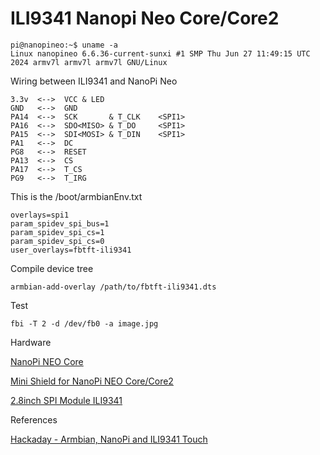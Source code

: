# ILI9341 Nanopi Neo Core/Core2

```
pi@nanopineo:~$ uname -a
Linux nanopineo 6.6.36-current-sunxi #1 SMP Thu Jun 27 11:49:15 UTC 2024 armv7l armv7l armv7l GNU/Linux
```

Wiring between ILI9341 and NanoPi Neo

```
3.3v  <-->  VCC & LED
GND   <-->  GND
PA14  <-->  SCK       & T_CLK    <SPI1>
PA16  <-->  SDO<MISO> & T_DO     <SPI1>
PA15  <-->  SDI<MOSI> & T_DIN    <SPI1>
PA1   <-->  DC
PG8   <-->  RESET
PA13  <-->  CS
PA17  <-->  T_CS
PG9   <-->  T_IRG
```

This is the /boot/armbianEnv.txt
```
overlays=spi1
param_spidev_spi_bus=1
param_spidev_spi_cs=1
param_spidev_spi_cs=0
user_overlays=fbtft-ili9341
```

Compile device tree
```
armbian-add-overlay /path/to/fbtft-ili9341.dts
```

Test

```
fbi -T 2 -d /dev/fb0 -a image.jpg
```


Hardware

[NanoPi NEO Core](https://www.friendlyelec.com/index.php?route=product/product&product_id=212&search=Neo+core&description=true&category_id=0)

[Mini Shield for NanoPi NEO Core/Core2](https://www.friendlyelec.com/index.php?route=product/product&product_id=213&search=Neo+core&description=true&category_id=0)

[2.8inch SPI Module ILI9341](http://www.lcdwiki.com/2.8inch_SPI_Module_ILI9341_SKU:MSP2807)

References

[Hackaday - Armbian, NanoPi and ILI9341 Touch](https://hackaday.io/project/190371-g-edm/log/217902-first-success-with-armbian-nanopi-and-ili9341-touch) 
